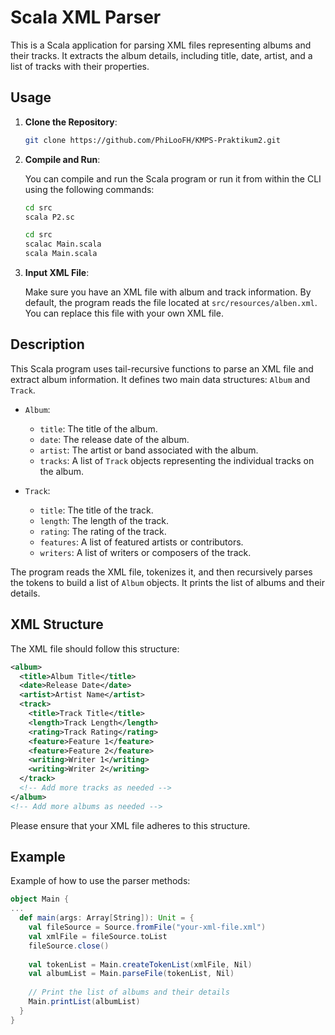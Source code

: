 # Scala XML Parser

This is a Scala application for parsing XML files representing albums and their tracks. It extracts the album details, including title, date, artist, and a list of tracks with their properties.

## Usage

1. **Clone the Repository**:

   ```bash
   git clone https://github.com/PhiLooFH/KMPS-Praktikum2.git
   ```

2. **Compile and Run**:

   You can compile and run the Scala program or run it from within the CLI using the following commands:

   ```bash
   cd src
   scala P2.sc
   ```

   ```bash
   cd src
   scalac Main.scala
   scala Main.scala
   ```

3. **Input XML File**:

   Make sure you have an XML file with album and track information. By default, the program reads the file located at `src/resources/alben.xml`. You can replace this file with your own XML file.

## Description

This Scala program uses tail-recursive functions to parse an XML file and extract album information. It defines two main data structures: `Album` and `Track`.

- `Album`:
   - `title`: The title of the album.
   - `date`: The release date of the album.
   - `artist`: The artist or band associated with the album.
   - `tracks`: A list of `Track` objects representing the individual tracks on the album.

- `Track`:
   - `title`: The title of the track.
   - `length`: The length of the track.
   - `rating`: The rating of the track.
   - `features`: A list of featured artists or contributors.
   - `writers`: A list of writers or composers of the track.

The program reads the XML file, tokenizes it, and then recursively parses the tokens to build a list of `Album` objects. It prints the list of albums and their details.

## XML Structure

The XML file should follow this structure:

```xml
<album>
  <title>Album Title</title>
  <date>Release Date</date>
  <artist>Artist Name</artist>
  <track>
    <title>Track Title</title>
    <length>Track Length</length>
    <rating>Track Rating</rating>
    <feature>Feature 1</feature>
    <feature>Feature 2</feature>
    <writing>Writer 1</writing>
    <writing>Writer 2</writing>
  </track>
  <!-- Add more tracks as needed -->
</album>
<!-- Add more albums as needed -->
```

Please ensure that your XML file adheres to this structure.

## Example

Example of how to use the parser methods:

```scala
object Main {
...
  def main(args: Array[String]): Unit = {
    val fileSource = Source.fromFile("your-xml-file.xml")
    val xmlFile = fileSource.toList
    fileSource.close()
    
    val tokenList = Main.createTokenList(xmlFile, Nil)
    val albumList = Main.parseFile(tokenList, Nil)
    
    // Print the list of albums and their details
    Main.printList(albumList)
  }
}
